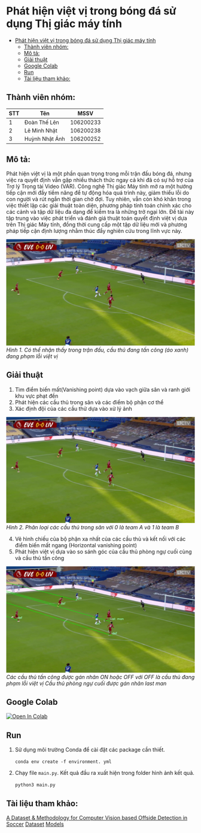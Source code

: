 # Phát hiện việt vị trong bóng đá sử dụng Thị giác máy tính

- [Phát hiện việt vị trong bóng đá sử dụng Thị giác máy tính](#phát-hiện-việt-vị-trong-bóng-đá-sử-dụng-thị-giác-máy-tính)
  - [Thành viên nhóm:](#thành-viên-nhóm)
  - [Mô tả:](#mô-tả)
  - [Giải thuật](#giải-thuật)
  - [Google Colab](#google-colab)
  - [Run](#run)
  - [Tài liệu tham khảo:](#tài-liệu-tham-khảo)
## Thành viên nhóm:
|STT|Tên|MSSV|
|---|---|---|
| 1  |Đoàn Thế Lên|106200233|
| 2  |Lê Minh Nhật|106200238|
| 3  |Huỳnh Nhật Ánh|106200252|

## Mô tả:
Phát hiện việt vị là một phần quan trọng trong mỗi trận đấu bóng đá, nhưng việc ra quyết định vẫn gặp nhiều thách thức ngay cả khi đã có sự hỗ trợ của Trợ lý Trọng tài Video (VAR). Công nghệ Thị giác Máy tính mở ra một hướng tiếp cận mới đầy tiềm năng để tự động hóa quá trình này, giảm thiểu lỗi do con người và rút ngắn thời gian chờ đợi. Tuy nhiên, vẫn còn khó khăn trong việc thiết lập các giải thuật toàn diện, phương pháp tính toán chính xác cho các cảnh và tập dữ liệu đa dạng để kiểm tra là những trở ngại lớn. Đề tài này tập trung vào việc phát triển và đánh giá thuật toán quyết định việt vị dựa trên Thị giác Máy tính, đồng thời cung cấp một tập dữ liệu mới và phương pháp tiếp cận định lượng nhằm thúc đẩy nghiên cứu trong lĩnh vực này.

![](images/25_or.jpg)
*Hình 1. Có thể nhận thấy trong trận đấu, cầu thủ đang tấn công (áo xanh) đang phạm lỗi việt vị*

## Giải thuật


1. Tìm điểm biến mất(Vanishing point) dựa vào vạch giữa sân và ranh giới khu vực phạt đền
2. Phát hiện các cầu thủ trong sân và các điểm bộ phận cơ thể
3. Xác định đội của các cầu thử dựa vào xử lý ảnh

![](images/25_tc.jpg)
*Hình 2. Phân loại các cầu thủ trong sân với 0 là team A và 1 là team B*


4. Vẽ hình chiếu của bộ phận xa nhất của các cầu thủ và kết nối với các điểm biến mất ngang (Horizontal vanishing point)
5. Phát hiện việt vị dựa vào so sánh góc của cầu thủ phòng ngự cuối cùng và cầu thủ tấn công

![](images/25_1_final.jpg)
*Các cầu thủ tấn công được gán nhãn ON hoặc OFF với OFF là cầu thủ đang phạm lỗi việt vị Cầu thủ phòng ngự cuối được gán nhãn last man*
## Google Colab
[![Open In Colab](https://colab.research.google.com/assets/colab-badge.svg)](....)

## Run
1. Sử dụng môi trường Conda để cài đặt các package cần thiết.

    ```conda env create -f environment. yml```

2. Chạy file  ```main.py```. Kết quả đầu ra xuất hiện trong folder hình ảnh kết quả.

    ``` python3 main.py ```


## Tài liệu tham khảo:
[A Dataset & Methodology for Computer Vision based Offside Detection in Soccer](https://dl.acm.org/doi/10.1145/3422844.3423055)
[Dataset](https://drive.google.com/drive/folders/1TgxT-9GRB3BWice_5WHuCQ4Byev-NHFI?usp=sharing)
[Models](https://drive.google.com/drive/folders/1DW0G-zgLs3g_rf3QnWQGjQ7euCJPaOs3?usp=sharing)